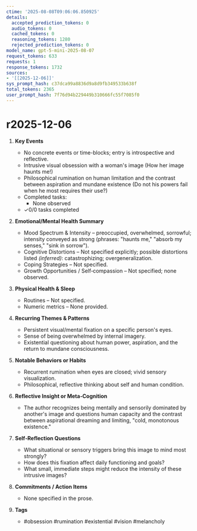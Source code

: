 ```yaml
---
ctime: '2025-08-08T09:06:06.850925'
details:
  accepted_prediction_tokens: 0
  audio_tokens: 0
  cached_tokens: 0
  reasoning_tokens: 1280
  rejected_prediction_tokens: 0
model_name: gpt-5-mini-2025-08-07
request_tokens: 633
requests: 1
response_tokens: 1732
sources:
- '[[2025-12-06]]'
sys_prompt_hash: c37dca99a8836d9a8d9fb349533b638f
total_tokens: 2365
user_prompt_hash: 7f76d94b229449b310666fc55f7085f0
---
```

# r2025-12-06

1. **Key Events**
   - No concrete events or time-blocks; entry is introspective and reflective.
   - Intrusive visual obsession with a woman's image (How her image haunts me!)
   - Philosophical rumination on human limitation and the contrast between aspiration and mundane existence (Do not his powers fail when he most requires their use?)
   - Completed tasks:
     - None observed
   - ✓0/0 tasks completed

2. **Emotional/Mental Health Summary**
   - Mood Spectrum & Intensity – preoccupied, overwhelmed, sorrowful; intensity conveyed as strong (phrases: "haunts me," "absorb my senses," "sink in sorrow").
   - Cognitive Distortions – Not specified explicitly; possible distortions listed *(inferred)*: catastrophizing; overgeneralization.
   - Coping Strategies – Not specified.
   - Growth Opportunities / Self‑compassion – Not specified; none observed.

3. **Physical Health & Sleep**
   - Routines – Not specified.
   - Numeric metrics – None provided.

4. **Recurring Themes & Patterns**
   - Persistent visual/mental fixation on a specific person's eyes.
   - Sense of being overwhelmed by internal imagery.
   - Existential questioning about human power, aspiration, and the return to mundane consciousness.

5. **Notable Behaviors or Habits**
   - Recurrent rumination when eyes are closed; vivid sensory visualization.
   - Philosophical, reflective thinking about self and human condition.

6. **Reflective Insight or Meta‑Cognition**
   - The author recognizes being mentally and sensorily dominated by another's image and questions human capacity and the contrast between aspirational dreaming and limiting, "cold, monotonous existence."

7. **Self‑Reflection Questions**
   - What situational or sensory triggers bring this image to mind most strongly?
   - How does this fixation affect daily functioning and goals?
   - What small, immediate steps might reduce the intensity of these intrusive images?

8. **Commitments / Action Items**
   - None specified in the prose.

9. **Tags**
   - #obsession #rumination #existential #vision #melancholy